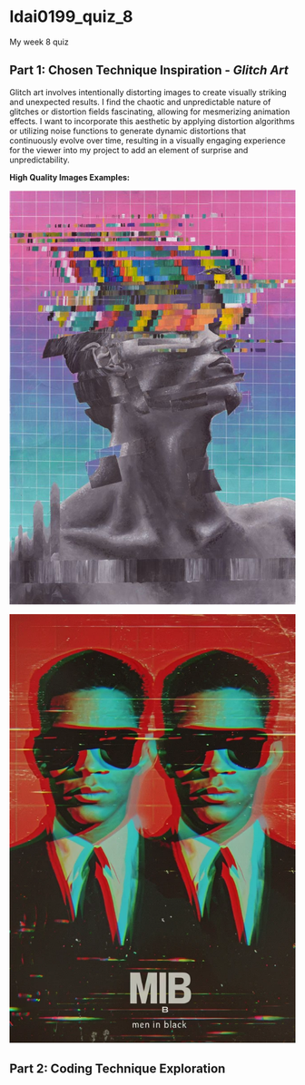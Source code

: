 # ldai0199_quiz_8
My week 8 quiz

## Part 1: Chosen Technique Inspiration - *Glitch Art*

Glitch art involves intentionally distorting images to create visually striking and unexpected results. I find the chaotic and unpredictable nature of glitches or distortion fields fascinating, allowing for mesmerizing animation effects. I want to incorporate this aesthetic by applying distortion algorithms or utilizing noise functions to generate dynamic distortions that continuously evolve over time, resulting in a visually engaging experience for the viewer into my project to add an element of surprise and unpredictability. 

**High Quality Images Examples:**

![High Quality Image 1](Glitch_Art_1.jpeg)

![High Quality Image 2](Glitch_Art_2.jpeg)

## Part 2: Coding Technique Exploration


